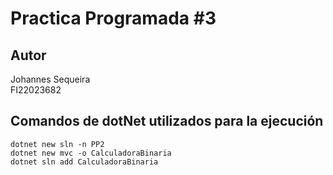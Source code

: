 # Practica Programada #3

## Autor
Johannes Sequeira <br />
FI22023682

## Comandos de dotNet utilizados para la ejecución

```
dotnet new sln -n PP2
dotnet new mvc -o CalculadoraBinaria
dotnet sln add CalculadoraBinaria
```